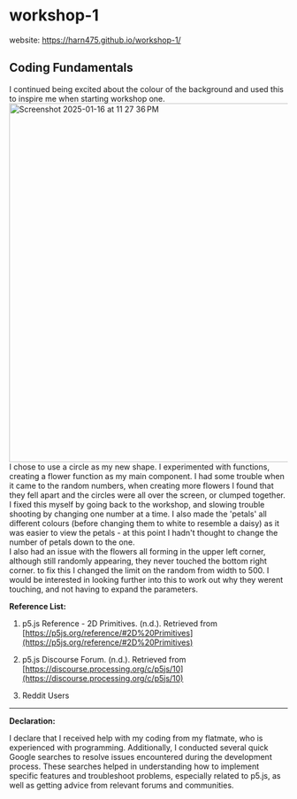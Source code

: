 # workshop-1
website: https://harn475.github.io/workshop-1/
## Coding Fundamentals 
I continued being excited about the colour of the background and used this to inspire me when starting workshop one. <br />
<img width="648" alt="Screenshot 2025-01-16 at 11 27 36 PM" src="https://github.com/user-attachments/assets/2e6eaca4-6c31-4443-b48a-255c469732cb" /> <br />
I chose to use a circle as my new shape.
I experimented with functions, creating a flower function as my main component. 
I had some trouble when it came to the random numbers, when creating more flowers I found that they fell apart and the circles were all over the screen, or clumped together. <br />
I fixed this myself by going back to the workshop, and slowing trouble shooting by changing one number at a time. I also made the 'petals' all different colours (before changing them to white to resemble a daisy) as it was easier to view the petals - at this point I hadn't thought to change the number of petals down to the one. <br />
I also had an issue with the flowers all forming in the upper left corner, although still randomly appearing, they never touched the bottom right corner. to fix this I changed the limit on the random from width to 500. I would be interested in looking further into this to work out why they werent touching, and not having to expand the parameters. 


**Reference List:**

1. p5.js Reference - 2D Primitives. (n.d.). Retrieved from [https://p5js.org/reference/#2D%20Primitives](https://p5js.org/reference/#2D%20Primitives)
   
2. p5.js Discourse Forum. (n.d.). Retrieved from [https://discourse.processing.org/c/p5js/10](https://discourse.processing.org/c/p5js/10)
   
3. Reddit Users

---

**Declaration:**

I declare that I received help with my coding from my flatmate, who is experienced with programming. Additionally, I conducted several quick Google searches to resolve issues encountered during the development process. These searches helped in understanding how to implement specific features and troubleshoot problems, especially related to p5.js, as well as getting advice from relevant forums and communities.
